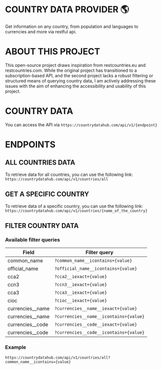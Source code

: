 # COUNTRY DATA PROVIDER 🌎
Get information on any country, from population and languages to currencies and more via restful api.

# ABOUT THIS PROJECT
This open-source project draws inspiration from restcountries.eu and restcountries.com. While the original project has transitioned to a subscription-based API, and the second project lacks a robust filtering or structured means of querying country data, I am actively addressing these issues with the aim of enhancing the accessibility and usability of this project.

# COUNTRY DATA  
You can access the API via `https://countrydatahub.com/api/v1/{endpoint}`

# ENDPOINTS

## ALL COUNTRIES DATA
To retrieve data for all countries, you can use the following link: 
`https://countrydatahub.com/api/v1/countries/all`


## GET A SPECIFIC COUNTRY
To retrieve data of a specific country, you can use the following link: 
`https://countrydatahub.com/api/v1/countries/{name_of_the_country}`

## FILTER COUNTRY DATA

### Available filter queries

| Field | Filter query |
| --- | ------------------- |
| common_name | `?common_name__icontains={value}` |
| official_name | `?official_name__icontains={value}` |
| cca2 | `?cca2__iexact={value}` |
| ccn3 | `?ccn3__iexact={value}` |
| cca3 | `?cca3__iexact={value}` |
| cioc | `?cioc__iexact={value}` |
| currencies__name | `?currencies__name__iexact={value}` |
| currencies__name | `?currencies__name__icontains={value}` |
| currencies__code | `?currencies__code__iexact={value}`|
| currencies__code | `?currencies__code__icontains={value}` |

### Example
`https://countrydatahub.com/api/v1/countries/all?common_name__icontains={value}`









